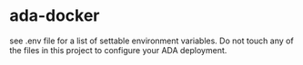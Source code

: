 # ada-docker

see .env file for a list of settable environment variables.
Do not touch any of the files in this project to configure your
ADA deployment.